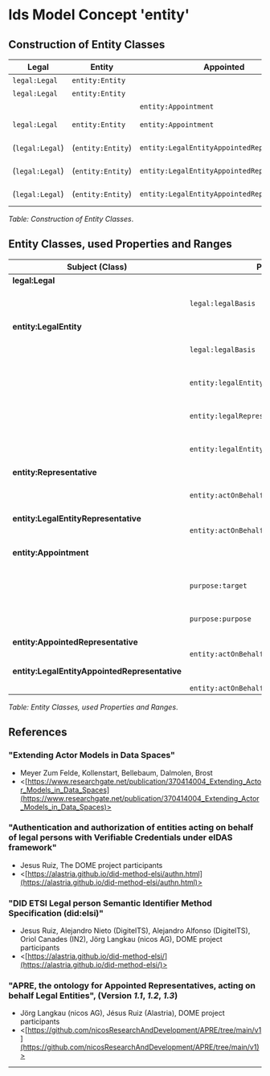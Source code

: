 # lds Model Concept 'entity'

## Construction of Entity Classes
| Legal           | Entity              | Appointed                                   | Representative                 | Result                                                    | Comment                |
|-----------------|---------------------|---------------------------------------------|--------------------------------|-----------------------------------------------------------|------------------------|
| `legal:Legal`   | `entity:Entity`     |                                             |                                | **entity:LegalEntity**                                    | **LE**                 |
| `legal:Legal`   | `entity:Entity`     |                                             | `entity:Representative`        | **entity:LegalEntityRepresentative**                      | **LER**                |
|                 |                     | `entity:Appointment`                        | `entity:Representative`        | **entity:AppointedRepresentative**                        |                        |
| `legal:Legal`   | `entity:Entity`     | `entity:Appointment`                        | `entity:Representative`        | **entity:LegalEntityAppointedAppointedRepresentative**    | **LEAR**, (abstract)   |
| (`legal:Legal`) | (`entity:Entity`)   | `entity:LegalEntityAppointedRepresentative` | `entity:NaturalPerson`         | **entity:LegalEntityAppointedAppointedRepresentative_NP** | **LEAR_NP**, "*Lenny*" |
| (`legal:Legal`) | (`entity:Entity`)   | `entity:LegalEntityAppointedRepresentative` | `entity:ServiceInstance`       | **entity:LegalEntityAppointedAppointedRepresentative_SI** | **LEAR_SI**, "*Lissy*" |
| (`legal:Legal`) | (`entity:Entity`)   | `entity:LegalEntityAppointedRepresentative` | `entity:ArtificialIntelligenz` | **entity:LegalEntityAppointedAppointedRepresentative_AI** | **LEAR_AI**, "*Larry*" |

*Table: Construction of Entity Classes*.

## Entity Classes, used Properties and Ranges

| Subject (Class)                               | Property                                    | Range                                       | Comment                                                        |
|-----------------------------------------------|---------------------------------------------|---------------------------------------------|----------------------------------------------------------------|
| **legal:Legal**                               |                                             |                                             |                                                                |
|                                               | `legal:legalBasis`                          | *undefined*                                 | Range ILO (intentionally left open)                            |
| **entity:LegalEntity**                        |                                             |                                             | **LE**                                                         |
|                                               | `legal:legalBasis`                          | *undefined*                                 | Range ILO (intentionally left open)                            |
|                                               | `entity:legalEntityIdentifier`              | *undefined*                                 | Range ILO (intentionally left open)                            |
|                                               | `entity:legalRepresentative`                | `entity:LegalEntityRepresentative`          | All *Representatives* (Natural Person) of given *Legal Entity* |
|                                               | `entity:legalEntityAppointedRepresentative` | `entity:LegalEntityAppointedRepresentative` | All *Appointed Representatives* of given *Legal Entity*        |
| **entity:Representative**                     |                                             |                                             |                                                                |
|                                               | `entity:actOnBehalf`                        | *undefined*                                 | Range ILO (intentionally left open)                            |
| **entity:LegalEntityRepresentative**          |                                             |                                             | **LER**                                                        |
|                                               | `entity:actOnBehalf`                        | `entity:LegalEntity`                        |                                                                |
| **entity:Appointment**                        |                                             |                                             | Subclass of: `entity:Authorization`, `                         |
|                                               | `purpose:target`                            | *undefined*                                 | Range ILO (intentionally left open by `purpose:`)              |
|                                               | `purpose:purpose`                           | *undefined*                                 | Range ILO (intentionally left open by `purpose:`)              |
| **entity:AppointedRepresentative**            |                                             |                                             |                                                                |
|                                               | `entity:actOnBehalf`                        | `entity:Entity`                             |                                                                |
| **entity:LegalEntityAppointedRepresentative** |                                             |                                             | **LEAR**, (**LEAR_NP**, **LEAR_SI**, **LEAR_AI**)              |
|                                               | `entity:actOnBehalf`                        | `entity:LegalEntity`                        |                                                                |

*Table: Entity Classes, used Properties and Ranges*.

## References

### "Extending Actor Models in Data Spaces"
- Meyer Zum Felde, Kollenstart, Bellebaum, Dalmolen, Brost
- <[https://www.researchgate.net/publication/370414004_Extending_Actor_Models_in_Data_Spaces](https://www.researchgate.net/publication/370414004_Extending_Actor_Models_in_Data_Spaces)>

### "Authentication and authorization of entities acting on behalf of legal persons with Verifiable Credentials under eIDAS framework"
- Jesus Ruiz, The DOME project participants
- <[https://alastria.github.io/did-method-elsi/authn.html](https://alastria.github.io/did-method-elsi/authn.html)>

### "DID ETSI Legal person Semantic Identifier Method Specification (did:elsi)"
- Jesus Ruiz, Alejandro Nieto (DigitelTS), Alejandro Alfonso (DigitelTS), Oriol Canades (IN2), Jörg Langkau (nicos AG), DOME project participants
- <[https://alastria.github.io/did-method-elsi/](https://alastria.github.io/did-method-elsi/)>

### "APRE, the ontology for Appointed Representatives, acting on behalf Legal Entities", (Version *1.1*, *1.2*, *1.3*)
- Jörg Langkau (nicos AG), Jésus Ruiz (Alastria), DOME project participants
- <[https://github.com/nicosResearchAndDevelopment/APRE/tree/main/v1](https://github.com/nicosResearchAndDevelopment/APRE/tree/main/v1)>



---